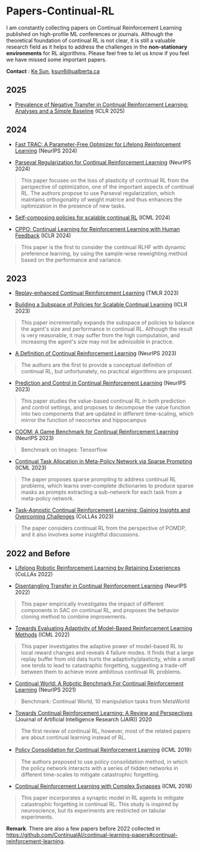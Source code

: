 # Papers-Continual-RL
I am constantly collecting papers on Continual Reinforcement Learning published on high-profile ML conferences or journals. Although the theoretical foundation of continual RL is not clear, it is still a valuable research field as it helps to address the challenges in the **non-stationary environments** for RL algorithms. Please feel free to let us know if you feel we have missed some important papers.

**Contact** : [Ke Sun](https://sites.google.com/view/kesun), ksun6@ualberta.ca

## 2025

* [Prevalence of Negative Transfer in Continual Reinforcement Learning: Analyses and a Simple Baseline](https://openreview.net/forum?id=KAIqwkB3dT) (ICLR 2025)
>

## 2024


* [Fast TRAC: A Parameter-Free Optimizer for Lifelong Reinforcement Learning](https://openreview.net/pdf?id=QEaHE4TUgc) (NeurIPS 2024)
>


* [Parseval Regularization for Continual Reinforcement Learning](https://openreview.net/pdf?id=RB1F2h5YEx) (NeurIPS 2024)
> This paper focuses on the loss of plasticity of continual RL from the perspective of optimization, one of the important aspects of continual RL. The authors propose to use Parseval regularization, which maintains orthogonality of weight matrice and thus enhances the optimization in the presence of new tasks.



* [Self-composing policies for scalable continual RL](https://github.com/mikelma/componet) (ICML 2024)
>



* [CPPO: Continual Learning for Reinforcement Learning with Human Feedback](https://openreview.net/forum?id=86zAUE80pP) (ICLR 2024)
> This paper is the first to consider the continual RLHF with dynamic preference learning, by using the sample-wise reweighting method based on the performance and variance.


## 2023

* [Replay-enhanced Continual Reinforcement Learning](https://openreview.net/forum?id=91hfMEUukm) (TMLR 2023)
>

* [Building a Subspace of Policies for Scalable Continual Learning](https://arxiv.org/abs/2211.10445) (ICLR 2023)
> This paper incrementally expands the subspace of policies to balance the agent's size and performance in continual RL. Although the result is very reasonable, it may suffer from the high computation, and increasing the agent's size may not be admissible in practice.

* [A Definition of Continual Reinforcement Learning](https://arxiv.org/abs/2307.11046) (NeurIPS 2023)
> The authors are the first to provide a conceptual definition of continual RL, but unfortunately, no practical algorithms are proposed.


* [Prediction and Control in Continual Reinforcement Learning](https://arxiv.org/abs/2312.11669) (NeurIPS 2023)
> This paper studies the value-based continual RL in both prediction and control settings, and proposes to decompose the value function into two components that are updated in different time-scaling, which mirror the function of neocortex and hippocampus

* [COOM: A Game Benchmark for Continual Reinforcement Learning](https://openreview.net/pdf?id=qmCxdPkNsa) (NeurIPS 2023)
> Benchmark on Images: Tensorflow

* [Continual Task Allocation in Meta-Policy Network via Sparse Prompting](https://arxiv.org/abs/2305.18444) (ICML 2023)
> The paper proposes sparse prompting to address continual RL problems, which learns over-complete dictionaries to produce sparse masks as prompts extracting a sub-network for each task from a meta-policy network.


* [Task-Agnostic Continual Reinforcement Learning: Gaining Insights and Overcoming Challenges](https://arxiv.org/abs/2205.14495) (CoLLAs 2023)
> The paper considers continual RL from the perspective of POMDP, and it also involves some insightful discussions.


## 2022 and Before 

* [Lifelong Robotic Reinforcement Learning by Retaining Experiences](https://proceedings.mlr.press/v199/xie22a/xie22a.pdf) (CoLLAs 2022)
> 



* [Disentangling Transfer in Continual Reinforcement Learning](https://arxiv.org/abs/2209.13900) (NeurIPS 2022)
> This paper empirically investigates the impact of different components in SAC on continual RL, and proposes the behavior cloning method to combine improvements.

* [Towards Evaluating Adaptivity of Model-Based Reinforcement Learning Methods](https://arxiv.org/pdf/2204.11464) (ICML 2022)
> This paper investigates the adaptive power of model-based RL to local reward changes and reveals 4 failure modes. It finds that a large replay buffer from old data hurts the adaptivity/plasticity, while a small one tends to lead to catastraphic forgetting, suggesting a trade-off between them to achieve more ambitious continual RL problems.

* [Continual World: A Robotic Benchmark For Continual Reinforcement Learning](https://arxiv.org/abs/2105.10919) (NeurIPS 2021)
> Benchmark: Continual World, 10 manipulation tasks from MetaWorld

* [Towards Continual Reinforcement Learning: A Review and Perspectives](https://arxiv.org/abs/2105.10919) (Journal of Artificial Intelligence Research (JAIR)) 2020
> The first review of continual RL, however, most of the related papers are about continual learning instead of RL.

* [Policy Consolidation for Continual Reinforcement Learning](https://arxiv.org/abs/1902.00255) (ICML 2019）
> The authors proposed to use policy consolidation method, in which the policy network interacts with a series of hidden networks in different time-scales to mitigate catastrophic forgetting.

* [Continual Reinforcement Learning with Complex Synapses](https://arxiv.org/abs/1802.07239) (ICML 2018)
> This paper incorporates a synaptic model in RL agents to mitigate catastrophic forgetting in continual RL. This study is inspired by neuroscience, but its experiments are restricted on tabular experiments.

**Remark**. There are also a few papers before 2022 collected in https://github.com/ContinualAI/continual-learning-papers#continual-reinforcement-learning.

